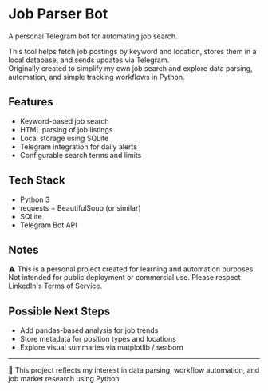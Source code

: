 # Job Parser Bot

A personal Telegram bot for automating job search.

This tool helps fetch job postings by keyword and location, stores them in a local database, and sends updates via Telegram.  
Originally created to simplify my own job search and explore data parsing, automation, and simple tracking workflows in Python.

## Features

- Keyword-based job search
- HTML parsing of job listings
- Local storage using SQLite
- Telegram integration for daily alerts
- Configurable search terms and limits

## Tech Stack

- Python 3
- requests + BeautifulSoup (or similar)
- SQLite
- Telegram Bot API

## Notes

⚠️ This is a personal project created for learning and automation purposes.  
Not intended for public deployment or commercial use. Please respect LinkedIn's Terms of Service.

## Possible Next Steps

- Add pandas-based analysis for job trends
- Store metadata for position types and locations
- Explore visual summaries via matplotlib / seaborn

---

📌 This project reflects my interest in data parsing, workflow automation, and job market research using Python.
